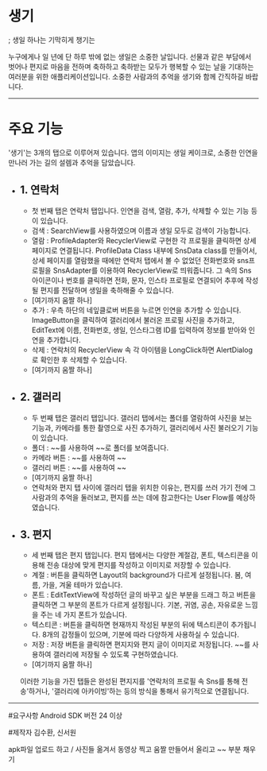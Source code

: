 # **생기**
; 생일 하나는 기막히게 챙기는

누구에게나 일 년에 단 하루 밖에 없는 생일은 소중한 날입니다.
선물과 같은 부담에서 벗어나 편지로 마음을 전하며
축하하고 축하받는 모두가 행복할 수 있는 날을 기대하는 여러분을 위한 애플리케이션입니다.
소중한 사람과의 추억을 생기와 함께 간직하길 바랍니다.

---
# 주요 기능
'생기'는 3개의 탭으로 이루어져 있습니다.
앱의 이미지는 생일 케이크로, 소중한 인연을 만나러 가는 길의 설렘과 추억을 담았습니다.

- ## 1. 연락처
  - 첫 번째 탭은 연락처 탭입니다. 인연을 검색, 열람, 추가, 삭제할 수 있는 기능 등이 있습니다.
  - 검색 : SearchView를 사용하였으며 이름과 생일 모두로 검색이 가능합니다.
  - 열람 : ProfileAdapter와 RecyclerView로 구현한 각 프로필을 클릭하면 상세 페이지로 연결됩니다. ProfileData Class 내부에 SnsData class를 만들어서, 상세 페이지를 열람했을 때에만 연락처 탭에서 볼 수 없었던 전화번호와 sns프로필을 SnsAdapter를 이용하여 RecyclerView로 띄워줍니다. 그 속의 Sns 아이콘이나 번호를 클릭하면 전화, 문자, 인스타 프로필로 연결되어 추후에 작성될 편지를 전달하며 생일을 축하해줄 수 있습니다.
  - [여기까지 움짤 하나]
  - 추가 : 우측 하단의 네잎클로버 버튼을 누르면 인연을 추가할 수 있습니다. ImageButton을 클릭하여 갤러리에서 불러온 프로필 사진을 추가하고, EditText에 이름, 전화번호, 생일, 인스타그램 ID를 입력하여 정보를 받아와 인연을 추가합니다.
  - 삭제 : 연락처의 RecyclerView 속 각 아이템을 LongClick하면 AlertDialog로 확인한 후 삭제할 수 있습니다.
  - [여기까지 움짤 하나]
    
- ## 2. 갤러리
  - 두 번째 탭은 갤러리 탭입니다. 갤러리 탭에서는 폴더를 열람하여 사진을 보는 기능과, 카메라를 통한 촬영으로 사진 추가하기, 갤러리에서 사진 불러오기 기능이 있습니다.
  - 폴더 : ~~를 사용하여 ~~로 폴더를 보여줍니다.
  - 카메라 버튼 : ~~를 사용하여 ~~
  - 갤러리 버튼 : ~~를 사용하여 ~~
  - [여기까지 움짤 하나]
  - 연락처와 편지 탭 사이에 갤러리 탭을 위치한 이유는, 편지를 쓰러 가기 전에 그 사람과의 추억을 둘러보고, 편지를 쓰는 데에 참고한다는 User Flow를 예상하였습니다.

- ## 3. 편지
  - 세 번째 탭은 편지 탭입니다. 편지 탭에서는 다양한 계절감, 폰트, 텍스티콘을 이용해 전송 대상에 맞게 편지를 작성하고 이미지로 저장할 수 있습니다.
  - 계절 : 버튼을 클릭하면 Layout의 background가 다르게 설정됩니다. 봄, 여름, 가을, 겨울 테마가 있습니다.
  - 폰트 : EditTextView에 작성하던 글의 바꾸고 싶은 부분을 드래그 하고 버튼을 클릭하면 그 부분의 폰트가 다르게 설정됩니다. 기본, 귀염, 공손, 자유로운 느낌을 주는 네 가지 폰트가 있습니다.
  - 텍스티콘 : 버튼을 클릭하면 현재까지 작성된 부분의 뒤에 텍스티콘이 추가됩니다. 8개의 감정들이 있으며, 기분에 따라 다양하게 사용하실 수 있습니다.
  - 저장 : 저장 버튼을 클릭하면 편지지와 편지 글이 이미지로 저장됩니다. ~~를 사용하여 갤러리에 저장될 수 있도록 구현하였습니다.
  - [여기까지 움짤 하나]
 
  이러한 기능을 가진 탭들은 완성된 편지지를 '연락처의 프로필 속 Sns를 통해 전송'하거나, '갤러리에 아카이빙'하는 등의 방식을 통해서 유기적으로 연결됩니다.
---
#요구사항
Android SDK 버전 24 이상

#제작자
김수환, 신서원

apk파일 업로드 하고 / 사진들 옮겨서 동영상 찍고 움짤 만들어서 올리고 ~~ 부분 채우기

